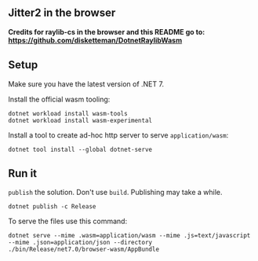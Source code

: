 ## Jitter2 in the browser

**Credits for raylib-cs in the browser and this README go to: https://github.com/disketteman/DotnetRaylibWasm**

## Setup

Make sure you have the latest version of .NET 7.

Install the official wasm tooling:

```
dotnet workload install wasm-tools
dotnet workload install wasm-experimental
```

Install a tool to create ad-hoc http server to serve `application/wasm`:

```
dotnet tool install --global dotnet-serve
```

## Run it

`publish` the solution. Don't use `build`. Publishing may take a while.

```
dotnet publish -c Release
```

To serve the files use this command:

```
dotnet serve --mime .wasm=application/wasm --mime .js=text/javascript --mime .json=application/json --directory ./bin/Release/net7.0/browser-wasm/AppBundle
```